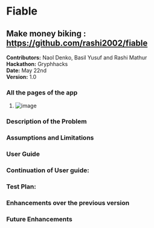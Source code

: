 # Fiable

## Make money biking : https://github.com/rashi2002/fiable

**Contributors:** Naol Denko, Basil Yusuf and Rashi Mathur <br>
**Hackathon:** Gryphhacks <br>
**Date:** May 22nd <br>
**Version:** 1.0 <br>

### All the pages of the app
1. ![image](https://user-images.githubusercontent.com/92009321/169708663-b3d81d5c-aa72-4ba7-9187-45f3bee3d669.png)


### Description of the Problem

### Assumptions and Limitations

### User Guide

### Continuation of User guide: 

### Test Plan: 

### Enhancements over the previous version

### Future Enhancements


